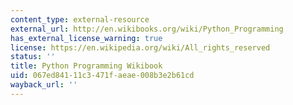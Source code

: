```yaml
---
content_type: external-resource
external_url: http://en.wikibooks.org/wiki/Python_Programming
has_external_license_warning: true
license: https://en.wikipedia.org/wiki/All_rights_reserved
status: ''
title: Python Programming Wikibook
uid: 067ed841-11c3-471f-aeae-008b3e2b61cd
wayback_url: ''
---
```

